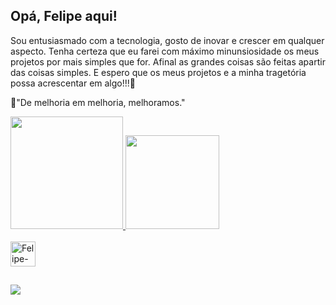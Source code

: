 ## Opá,  Felipe  aqui!
Sou entusiasmado com a tecnologia, gosto de inovar e crescer em qualquer aspecto. Tenha certeza que eu farei com máximo minunsiosidade os meus projetos por mais simples que for.
Afinal as grandes coisas são feitas apartir das coisas simples.
E espero que os meus projetos e a minha tragetória possa acrescentar em algo!!!🎯

🚀"De melhoria em melhoria, melhoramos."

<div>
  <a href="https://beacons.ai/felipe-marques1">
  <img height="180em" src="https://github-readme-stats.vercel.app/api?username=felipe-marques1&show_icons=true&theme=transparent&iclude_all_commits=true&count_private=true"/>
  <img height="150em" src="https://github-readme-stats.vercel.app/api/top-langs/?username=felipe-marques1&layout=compact&langs_count=16&theme=transparent"/>
</div>
  
 <div style="display: inline_block"><br>
  <img align="center" alt="Felipe-Java" height="40" width="40" src="https://cdn.jsdelivr.net/gh/devicons/devicon/icons/java/java-original.svg" />
  
##

<div> 
  <a href="https://www.linkedin.com/in/felipe-marques777" target="_blank"><img src=https://img.shields.io/badge/LinkedIn-0077B5?style=for-the-badge&logo=linkedin&logoColor=white
  


          





<!---
felipe-marques1/felipe-marques1 is a ✨ special ✨ repository because its `README.md` (this file) appears on your GitHub profile.
You can click the Preview link to take a look at your changes.
--->
